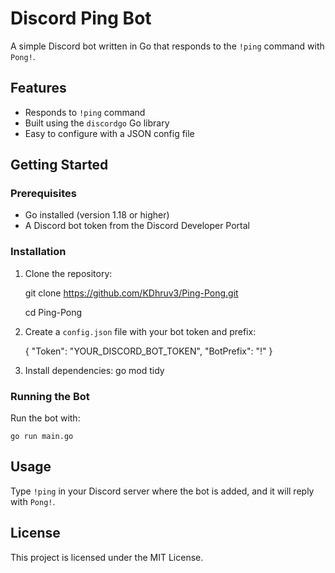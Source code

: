 # Discord Ping Bot

A simple Discord bot written in Go that responds to the `!ping` command with `Pong!`.

## Features

- Responds to `!ping` command
- Built using the `discordgo` Go library
- Easy to configure with a JSON config file

## Getting Started

### Prerequisites

- Go installed (version 1.18 or higher)
- A Discord bot token from the Discord Developer Portal

### Installation

1. Clone the repository:

    git clone https://github.com/KDhruv3/Ping-Pong.git
    
    cd Ping-Pong


2. Create a `config.json` file with your bot token and prefix:

    {
        "Token": "YOUR_DISCORD_BOT_TOKEN",
        "BotPrefix": "!"
    }

3. Install dependencies:
    go mod tidy


### Running the Bot

Run the bot with:

    go run main.go


## Usage

Type `!ping` in your Discord server where the bot is added, and it will reply with `Pong!`.

## License

This project is licensed under the MIT License.


